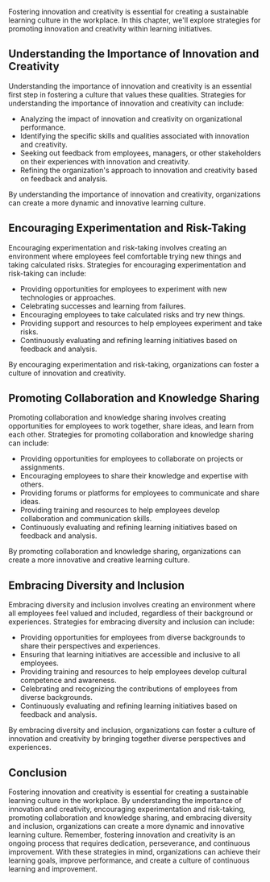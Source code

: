 
Fostering innovation and creativity is essential for creating a sustainable learning culture in the workplace. In this chapter, we'll explore strategies for promoting innovation and creativity within learning initiatives.

Understanding the Importance of Innovation and Creativity
---------------------------------------------------------

Understanding the importance of innovation and creativity is an essential first step in fostering a culture that values these qualities. Strategies for understanding the importance of innovation and creativity can include:

* Analyzing the impact of innovation and creativity on organizational performance.
* Identifying the specific skills and qualities associated with innovation and creativity.
* Seeking out feedback from employees, managers, or other stakeholders on their experiences with innovation and creativity.
* Refining the organization's approach to innovation and creativity based on feedback and analysis.

By understanding the importance of innovation and creativity, organizations can create a more dynamic and innovative learning culture.

Encouraging Experimentation and Risk-Taking
-------------------------------------------

Encouraging experimentation and risk-taking involves creating an environment where employees feel comfortable trying new things and taking calculated risks. Strategies for encouraging experimentation and risk-taking can include:

* Providing opportunities for employees to experiment with new technologies or approaches.
* Celebrating successes and learning from failures.
* Encouraging employees to take calculated risks and try new things.
* Providing support and resources to help employees experiment and take risks.
* Continuously evaluating and refining learning initiatives based on feedback and analysis.

By encouraging experimentation and risk-taking, organizations can foster a culture of innovation and creativity.

Promoting Collaboration and Knowledge Sharing
---------------------------------------------

Promoting collaboration and knowledge sharing involves creating opportunities for employees to work together, share ideas, and learn from each other. Strategies for promoting collaboration and knowledge sharing can include:

* Providing opportunities for employees to collaborate on projects or assignments.
* Encouraging employees to share their knowledge and expertise with others.
* Providing forums or platforms for employees to communicate and share ideas.
* Providing training and resources to help employees develop collaboration and communication skills.
* Continuously evaluating and refining learning initiatives based on feedback and analysis.

By promoting collaboration and knowledge sharing, organizations can create a more innovative and creative learning culture.

Embracing Diversity and Inclusion
---------------------------------

Embracing diversity and inclusion involves creating an environment where all employees feel valued and included, regardless of their background or experiences. Strategies for embracing diversity and inclusion can include:

* Providing opportunities for employees from diverse backgrounds to share their perspectives and experiences.
* Ensuring that learning initiatives are accessible and inclusive to all employees.
* Providing training and resources to help employees develop cultural competence and awareness.
* Celebrating and recognizing the contributions of employees from diverse backgrounds.
* Continuously evaluating and refining learning initiatives based on feedback and analysis.

By embracing diversity and inclusion, organizations can foster a culture of innovation and creativity by bringing together diverse perspectives and experiences.

Conclusion
----------

Fostering innovation and creativity is essential for creating a sustainable learning culture in the workplace. By understanding the importance of innovation and creativity, encouraging experimentation and risk-taking, promoting collaboration and knowledge sharing, and embracing diversity and inclusion, organizations can create a more dynamic and innovative learning culture. Remember, fostering innovation and creativity is an ongoing process that requires dedication, perseverance, and continuous improvement. With these strategies in mind, organizations can achieve their learning goals, improve performance, and create a culture of continuous learning and improvement.
